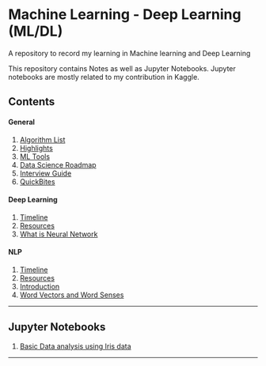 # Machine Learning - Deep Learning (ML/DL)
 
A repository to record my learning in  Machine learning and Deep Learning

This repository contains Notes as well as Jupyter Notebooks. Jupyter notebooks are mostly related to my contribution in Kaggle.


## Contents

#### General

1. [Algorithm List](https://github.com/rishinrahim/ML-DL/blob/master/General/001_algorithm_list.md)
2. [Highlights](https://github.com/rishinrahim/ML-DL/blob/master/General/002-Highlights.md) 
3. [ML Tools](https://github.com/rishinrahim/ML-DL/blob/master/General/003_ML_tools.md)
4. [Data Science Roadmap](https://github.com/rishinrahim/ML-DL/blob/master/General/004_Data_Science_Roadmap.md)
5. [Interview Guide](https://github.com/rishinrahim/ML-DL/blob/master/General/005_Interview_Guide.md)
6. [QuickBites](https://github.com/rishinrahim/ML-DL/blob/master/General/006_quickbites.md)

#### Deep Learning

1. [Timeline](https://github.com/rishinrahim/ML-DL/blob/master/Deep_Learning/001_timeline.md)
2. [Resources](https://github.com/rishinrahim/ML-DL/blob/master/Deep_Learning/002_Resources.md)  
3. [What is Neural Network](https://github.com/rishinrahim/ML-DL/blob/master/Deep_Learning/003_What%20is%20Neural%20Network.md)


#### NLP

1. [Timeline](https://github.com/rishinrahim/ML-DL/blob/master/NLP/001_timeline.md)
2. [Resources](https://github.com/rishinrahim/ML-DL/blob/master/NLP/002_resources.md)  
2. [Introduction](https://github.com/rishinrahim/ML-DL/blob/master/NLP/003_Introduction.md) 
3. [Word Vectors and Word Senses](https://github.com/rishinrahim/ML-DL/blob/master/NLP/004_Word_Vectors_and_Word_Senses.md)

---

## Jupyter Notebooks

1. [Basic Data analysis using Iris data](https://github.com/rishinrahim/ML-DL/blob/master/Notebooks/basic-data-analysis-using-iris-data.ipynb)


---
